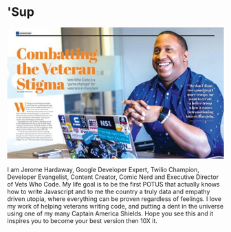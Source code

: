 # 'Sup
![Image Of Diversity In Action Cover](assets/diversity-in-action.jpg)  



I am Jerome Hardaway, Google Developer Expert, Twilio Champion, Developer Evangelist, Content Creator, Comic Nerd and Executive Director of Vets Who Code. My life goal is to be the first POTUS that actually knows how to write Javascript and to me the country a truly data and empathy driven utopia, where everything can be proven regardless of feelings. I love my work of helping veterans writing code, and putting a dent in the universe using one of my many Captain America Shields. Hope you see this and it inspires you to become your best version then 10X it. 
